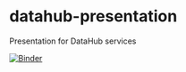 # datahub-presentation
Presentation for DataHub services

[![Binder](https://mybinder.org/badge_logo.svg)](https://mybinder.org/v2/gh/triebwad/datahub-presentation/HEAD)
